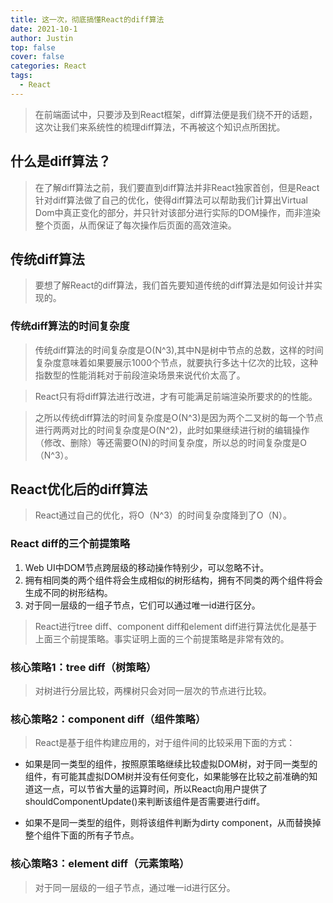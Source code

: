 ```yaml
---
title: 这一次，彻底搞懂React的diff算法
date: 2021-10-1
author: Justin
top: false
cover: false
categories: React
tags:
  - React
---
```


>在前端面试中，只要涉及到React框架，diff算法便是我们绕不开的话题，这次让我们来系统性的梳理diff算法，不再被这个知识点所困扰。

## 什么是diff算法？
>在了解diff算法之前，我们要直到diff算法并非React独家首创，但是React针对diff算法做了自己的优化，使得diff算法可以帮助我们计算出Virtual Dom中真正变化的部分，并只针对该部分进行实际的DOM操作，而非渲染整个页面，从而保证了每次操作后页面的高效渲染。

## 传统diff算法
>要想了解React的diff算法，我们首先要知道传统的diff算法是如何设计并实现的。

### 传统diff算法的时间复杂度
>传统diff算法的时间复杂度是O(N^3),其中N是树中节点的总数，这样的时间复杂度意味着如果要展示1000个节点，就要执行多达十亿次的比较，这种指数型的性能消耗对于前段渲染场景来说代价太高了。

>React只有将diff算法进行改进，才有可能满足前端渲染所要求的的性能。

>之所以传统diff算法的时间复杂度是O(N^3)是因为两个二叉树的每一个节点进行两两对比的时间复杂度是O(N^2)，此时如果继续进行树的编辑操作（修改、删除）等还需要O(N)的时间复杂度，所以总的时间复杂度是O（N^3）。

## React优化后的diff算法
>React通过自己的优化，将O（N^3）的时间复杂度降到了O（N）。

### React diff的三个前提策略
1. Web UI中DOM节点跨层级的移动操作特别少，可以忽略不计。
2. 拥有相同类的两个组件将会生成相似的树形结构，拥有不同类的两个组件将会生成不同的树形结构。
3. 对于同一层级的一组子节点，它们可以通过唯一id进行区分。

>React进行tree diff、component diff和element diff进行算法优化是基于上面三个前提策略。事实证明上面的三个前提策略是非常有效的。

### 核心策略1：tree diff（树策略）
>对树进行分层比较，两棵树只会对同一层次的节点进行比较。

### 核心策略2：component diff（组件策略）
>React是基于组件构建应用的，对于组件间的比较采用下面的方式：

* 如果是同一类型的组件，按照原策略继续比较虚拟DOM树，对于同一类型的组件，有可能其虚拟DOM树并没有任何变化，如果能够在比较之前准确的知道这一点，可以节省大量的运算时间，所以React向用户提供了shouldComponentUpdate()来判断该组件是否需要进行diff。

* 如果不是同一类型的组件，则将该组件判断为dirty component，从而替换掉整个组件下面的所有子节点。

### 核心策略3：element diff（元素策略）
>对于同一层级的一组子节点，通过唯一id进行区分。

